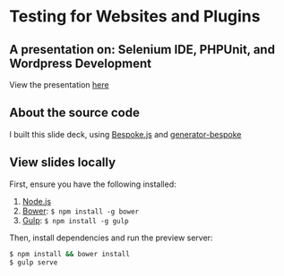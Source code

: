 # Testing for Websites and Plugins
## A presentation on: Selenium IDE, PHPUnit, and Wordpress Development
View the presentation [here](http://jibbius.github.io/preso-testing-your-wordpress)

## About the source code

I built this slide deck, using [Bespoke.js](http://markdalgleish.com/projects/bespoke.js) and [generator-bespoke](https://github.com/markdalgleish/generator-bespoke)

## View slides locally

First, ensure you have the following installed:

1. [Node.js](http://nodejs.org)
2. [Bower](http://bower.io): `$ npm install -g bower`
3. [Gulp](http://gulpjs.com): `$ npm install -g gulp`

Then, install dependencies and run the preview server:

```bash
$ npm install && bower install
$ gulp serve
```
